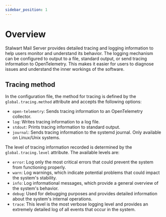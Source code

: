 ```yaml
---
sidebar_position: 1
---
```


# Overview

Stalwart Mail Server provides detailed tracing and logging information to help users monitor and understand its behavior. The logging mechanism can be configured to output to a file, standard output, or send tracing information to OpenTelemetry. This makes it easier for users to diagnose issues and understand the inner workings of the software.

## Tracing method

In the configuration file, the method for tracing is defined by the `global.tracing.method` attribute and accepts the following options:

- `open-telemetry`: Sends tracing information to an OpenTelemetry collector.
- `log`: Writes tracing information to a log file.
- `stdout`: Prints tracing information to standard output.
- `journal`: Sends tracing information to the systemd journal. Only available on Linux/Unix systems.

The level of tracing information recorded is determined by the `global.tracing.level` attribute. The available levels are:

- `error`: Log only the most critical errors that could prevent the system from functioning properly.
- `warn`: Log warnings, which indicate potential problems that could impact the system's stability.
- `info`: Log informational messages, which provide a general overview of the system's behavior.
- `debug`: Used for debugging purposes and provides detailed information about the system's internal operations.
- `trace`: This level is the most verbose logging level and provides an extremely detailed log of all events that occur in the system.

